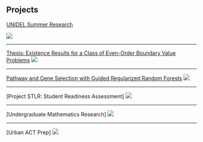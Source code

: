 ## Projects

[UNIDEL Summer Research](/sample_page)

<img src="images/dummy_thumbnail.jpg?raw=true"/>

---

[Thesis: Existence Results for a Class of Even-Order Boundary Value Problems](/pdf/sample_presentation.pdf)
<img src="images/dummy_thumbnail.jpg?raw=true"/>

---

[Pathway and Gene Selection with Guided Regularized Random Forests](http://example.com/)
<img src="images/dummy_thumbnail.jpg?raw=true"/>

---

[Project STLR: Student Readiness Assessment]
<img src="images/dummy_thumbnail.jpg?raw=true"/>

---

[Undergraduate Mathematics Research]
<img src="images/dummy_thumbnail.jpg?raw=true"/>

---

[Urban ACT Prep]
<img src="images/dummy_thumbnail.jpg?raw=true"/>
